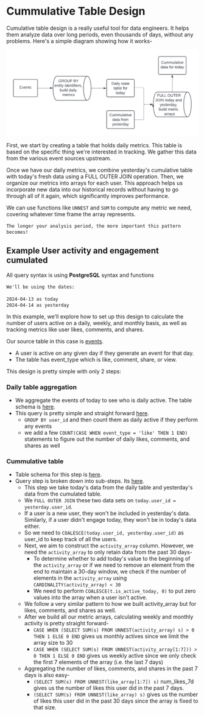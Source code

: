 # Cummulative Table Design

Cumulative table design is a really useful tool for data engineers. It helps them analyze data over long periods, even thousands of days, without any problems. Here's a simple diagram showing how it works-

![screenshot](images/cummulative-table-design.png)

First, we start by creating a table that holds daily metrics. This table is based on the specific thing we're interested in tracking. We gather this data from the various event sources upstream.

Once we have our daily metrics, we combine yesterday's cumulative table with today's fresh data using a FULL OUTER JOIN operation. Then, we organize our metrics into arrays for each user. This approach helps us incorporate new data into our historical records without having to go through all of it again, which significantly improves performance.

We can use functions like `UNNEST` and `SUM` to compute any metric we need, covering whatever time frame the array represents.
```
The longer your analysis period, the more important this pattern becomes!
```

## Example User activity and engagement cumulated

All query syntax is using **PostgreSQL** syntax and functions
```
We'll be using the dates:

2024-04-13 as today
2024-04-14 as yesterday
```

In this example, we'll explore how to set up this design to calculate the number of users active on a daily, weekly, and monthly basis, as well as tracking metrics like user likes, comments, and shares.


Our source table in this case is [events](tables/events.sql).

- A user is active on any given day if they generate an event for that day.
- The table has event_type which is like, comment, share, or view.

This design is pretty simple with only 2 steps:

### Daily table aggregation
- We aggregate the events of today to see who is daily active. The table schema is [here](tables/active_users_daily.sql).
- This query is pretty simple and straight forward [here](queries/active_users_daily_populate.sql).
    - `GROUP BY user_id` and then count them as daily active if they perform any events
    - we add a few `COUNT(CASE WHEN event_type = 'like' THEN 1 END)` statements to figure out the number of daily likes, comments, and shares as well

### Cummulative table
- Table schema for this step is [here](tables/active_users_cummulated.sql).
- Query step is broken down into sub-steps. Its [here](queries/active_users_cummulated_populate.sql).
    - This step we take today's data from the daily table and yesterday's data from the cumulated table.
    - We `FULL OUTER JOIN` these two data sets on `today.user_id = yesterday.user_id`.
    - If a user is a new user, they won't be included in yesterday's data. Similarly, if a user didn't engage today, they won't be in today's data either.
    - So we need to `COALESCE(today.user_id, yesterday.user_id)` as user_id to keep track of all the users.
    - Next, we aim to construct the `activity_array` column. However, we need the `activity_array` to only retain data from the past 30 days-
        - To determine whether to add today's value to the beginning of the `activity_array` or if we need to remove an element from the end to maintain a 30-day window, we check if the number of elements in the `activity_array` using `CARDINALITY(activity_array) < 30`
        - We need to perform `COALESCE(t.is_active_today, 0)` to put zero values into the array when a user isn't active.
    - We follow a very similar pattern to how we built activity_array but for likes, comments, and shares as well.
    - After we build all our metric arrays, calculating weekly and monthly activity is pretty straight forward-
        - `CASE WHEN (SELECT SUM(s) FROM UNNEST(activity_array) s) > 0 THEN 1 ELSE 0 END` gives us monthly actives since we limit the array size to 30
        - `CASE WHEN (SELECT SUM(s) FROM UNNEST(activity_array[1:7])) > 0 THEN 1 ELSE 0 END` gives us weekly active since we only check the first 7 elements of the array (i.e. the last 7 days)
    - Aggregating the number of likes, comments, and shares in the past 7 days is also easy-
        - `(SELECT SUM(s) FROM UNNEST(like_array[1:7]) s)` num_likes_7d gives us the number of likes this user did in the past 7 days.
        - `(SELECT SUM(s) FROM UNNEST(like_array) s)` gives us the number of likes this user did in the past 30 days since the array is fixed to that size.

